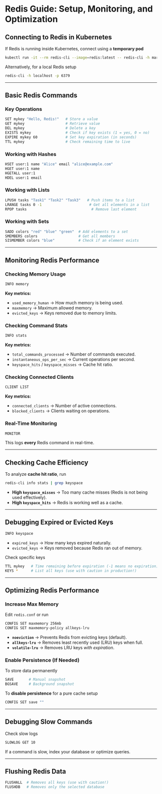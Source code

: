 # Redis Guide: Setup, Monitoring, and Optimization

## Connecting to Redis in Kubernetes

If Redis is running inside Kubernetes, connect using a **temporary pod**

```sh
kubectl run -it --rm redis-cli --image=redis:latest -- redis-cli -h mark43-redis-service -p 6379
```

Alternatively, for a local Redis setup

```sh
redis-cli -h localhost -p 6379
```

---

## Basic Redis Commands

### Key Operations

```sh
SET mykey "Hello, Redis!"   # Store a value
GET mykey                   # Retrieve value
DEL mykey                   # Delete a key
EXISTS mykey                # Check if key exists (1 = yes, 0 = no)
EXPIRE mykey 60             # Set key expiration (in seconds)
TTL mykey                   # Check remaining time to live
```

### Working with Hashes

```sh
HSET user:1 name "Alice" email "alice@example.com"
HGET user:1 name
HGETALL user:1
HDEL user:1 email
```

### Working with Lists

```sh
LPUSH tasks "Task1" "Task2" "Task3"   # Push items to a list
LRANGE tasks 0 -1                      # Get all elements in a list
RPOP tasks                              # Remove last element
```

### Working with Sets

```sh
SADD colors "red" "blue" "green"  # Add elements to a set
SMEMBERS colors                   # Get all members
SISMEMBER colors "blue"           # Check if an element exists
```

---

## Monitoring Redis Performance

### Checking Memory Usage

```sh
INFO memory
```

**Key metrics:**

- `used_memory_human` → How much memory is being used.
- `maxmemory` → Maximum allowed memory.
- `evicted_keys` → Keys removed due to memory limits.

### Checking Command Stats

```sh
INFO stats
```

**Key metrics:**

- `total_commands_processed` → Number of commands executed.
- `instantaneous_ops_per_sec` → Current operations per second.
- `keyspace_hits` / `keyspace_misses` → Cache hit ratio.

### Checking Connected Clients

```sh
CLIENT LIST
```

**Key metrics:**

- `connected_clients` → Number of active connections.
- `blocked_clients` → Clients waiting on operations.

### Real-Time Monitoring

```sh
MONITOR
```

This logs **every** Redis command in real-time.

---

## Checking Cache Efficiency

To analyze **cache hit ratio**, run

```sh
redis-cli info stats | grep keyspace
```

- **High `keyspace_misses`** → Too many cache misses (Redis is not being used effectively).
- **High `keyspace_hits`** → Redis is working well as a cache.

---

## Debugging Expired or Evicted Keys

```sh
INFO keyspace
```

- `expired_keys` → How many keys expired naturally.
- `evicted_keys` → Keys removed because Redis ran out of memory.

Check specific keys

```sh
TTL mykey   # Time remaining before expiration (-1 means no expiration)
KEYS *      # List all keys (use with caution in production!)
```

---

## Optimizing Redis Performance

### Increase Max Memory

Edit `redis.conf` or run

```sh
CONFIG SET maxmemory 256mb
CONFIG SET maxmemory-policy allkeys-lru
```

- **`noeviction`** → Prevents Redis from evicting keys (default).
- **`allkeys-lru`** → Removes least recently used (LRU) keys when full.
- **`volatile-lru`** → Removes LRU keys *with expiration*.

### Enable Persistence (If Needed)

To store data permanently

```sh
SAVE       # Manual snapshot
BGSAVE     # Background snapshot
```

To **disable persistence** for a pure cache setup

```sh
CONFIG SET save ""
```

---

## Debugging Slow Commands

Check slow logs

```sh
SLOWLOG GET 10
```

If a command is slow, index your database or optimize queries.

---

## Flushing Redis Data

```sh
FLUSHALL  # Removes all keys (use with caution!)
FLUSHDB   # Removes only the selected database
```
